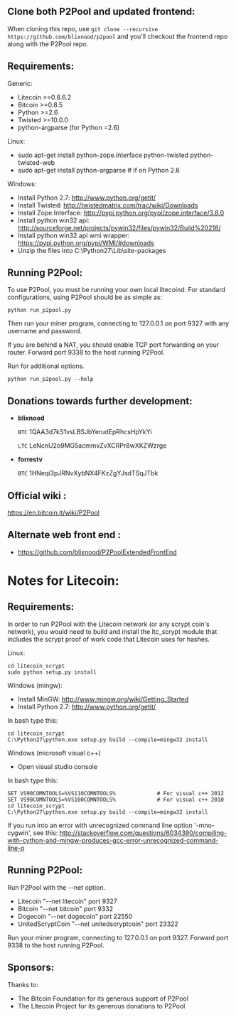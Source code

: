 Clone both P2Pool and updated frontend:
-------------------------
When cloning this repo, use `git clone --recursive https://github.com/blixnood/p2pool` and 
you'll checkout the frontend repo along with the P2Pool repo.

Requirements:
-------------------------
Generic:
* Litecoin >=0.8.6.2
* Bitcoin >=0.8.5
* Python >=2.6
* Twisted >=10.0.0
* python-argparse (for Python =2.6)

Linux:
* sudo apt-get install python-zope.interface python-twisted python-twisted-web
* sudo apt-get install python-argparse # if on Python 2.6

Windows:
* Install Python 2.7: http://www.python.org/getit/
* Install Twisted: http://twistedmatrix.com/trac/wiki/Downloads
* Install Zope.Interface: http://pypi.python.org/pypi/zope.interface/3.8.0
* Install python win32 api: http://sourceforge.net/projects/pywin32/files/pywin32/Build%20218/
* Install python win32 api wmi wrapper: https://pypi.python.org/pypi/WMI/#downloads
* Unzip the files into C:\Python27\Lib\site-packages

Running P2Pool:
-------------------------
To use P2Pool, you must be running your own local litecoind. For standard
configurations, using P2Pool should be as simple as:

    python run_p2pool.py

Then run your miner program, connecting to 127.0.0.1 on port 9327 with any
username and password.

If you are behind a NAT, you should enable TCP port forwarding on your
router. Forward port 9338 to the host running P2Pool.

Run for additional options.

    python run_p2pool.py --help

Donations towards further development:
-------------------------
*	**blixnood**

	`BTC` 1QAA3d7kS1vsLBSJbYerudEpRhcsHpYkYi

	`LTC` LeNcnU2o9MG5acmmvZvXCRPr8wXKZWzrge

*	**forrestv**

	`BTC` 1HNeqi3pJRNvXybNX4FKzZgYJsdTSqJTbk

Official wiki :
-------------------------
https://en.bitcoin.it/wiki/P2Pool

Alternate web front end :
-------------------------
* https://github.com/blixnood/P2PoolExtendedFrontEnd

Notes for Litecoin:
=========================
Requirements:
-------------------------
In order to run P2Pool with the Litecoin network (or any scrypt coin's network), you would 
need to build and install the ltc_scrypt module that includes the scrypt proof of work code 
that Litecoin uses for hashes.

Linux:

    cd litecoin_scrypt
    sudo python setup.py install

Windows (mingw):
* Install MinGW: http://www.mingw.org/wiki/Getting_Started
* Install Python 2.7: http://www.python.org/getit/

In bash type this:

    cd litecoin_scrypt
    C:\Python27\python.exe setup.py build --compile=mingw32 install

Windows (microsoft visual c++)
* Open visual studio console

In bash type this:

    SET VS90COMNTOOLS=%VS110COMNTOOLS%	           # For visual c++ 2012
    SET VS90COMNTOOLS=%VS100COMNTOOLS%             # For visual c++ 2010
    cd litecoin_scrypt
    C:\Python27\python.exe setup.py build --compile=mingw32 install
	
If you run into an error with unrecognized command line option '-mno-cygwin', see this:
http://stackoverflow.com/questions/6034390/compiling-with-cython-and-mingw-produces-gcc-error-unrecognized-command-line-o

Running P2Pool:
-------------------------
Run P2Pool with the --net option.

* Litecoin	"--net litecoin"     port 9327
* Bitcoin	"--net bitcoin"     port 9332
* Dogecoin	"--net dogecoin"     port 22550
* UnitedScryptCoin	"--net unitedscryptcoin"   port 23322

Run your miner program, connecting to 127.0.0.1 on port 9327.
Forward port 9338 to the host running P2Pool.

Sponsors:
-------------------------

Thanks to:
* The Bitcoin Foundation for its generous support of P2Pool
* The Litecoin Project for its generous donations to P2Pool

